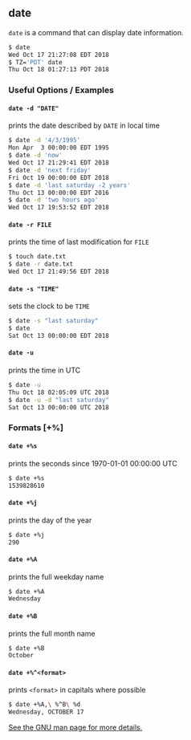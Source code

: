 ---
---

date
-------

`date` is a command that can display date information.

~~~ bash
$ date
Wed Oct 17 21:27:08 EDT 2018
$ TZ='PDT' date
Thu Oct 18 01:27:13 PDT 2018
~~~

<!--more-->

### Useful Options / Examples

#### `date -d "DATE"`

prints the date described by `DATE` in local time

~~~ bash
$ date -d '4/3/1995'
Mon Apr  3 00:00:00 EDT 1995
$ date -d 'now'
Wed Oct 17 21:29:41 EDT 2018
$ date -d 'next friday'
Fri Oct 19 00:00:00 EDT 2018
$ date -d 'last saturday -2 years'
Thu Oct 13 00:00:00 EDT 2016
$ date -d 'two hours ago'
Wed Oct 17 19:53:52 EDT 2018
~~~

#### `date -r FILE`

prints the time of last modification for `FILE`

~~~ bash
$ touch date.txt
$ date -r date.txt
Wed Oct 17 21:49:56 EDT 2018
~~~

#### `date -s "TIME"`

sets the clock to be `TIME`

~~~ bash
$ date -s "last saturday"
$ date
Sat Oct 13 00:00:00 EDT 2018
~~~

#### `date -u`

prints the time in UTC

~~~ bash
$ date -u
Thu Oct 18 02:05:09 UTC 2018
$ date -u -d "last saturday"
Sat Oct 13 00:00:00 UTC 2018
~~~

### Formats [+%]

#### `date +%s`

prints the seconds since 1970-01-01 00:00:00 UTC

~~~ bash
$ date +%s
1539828610
~~~

#### `date +%j`

prints the day of the year

~~~ bash
$ date +%j
290
~~~

#### `date +%A`

prints the full weekday name

~~~ bash
$ date +%A
Wednesday
~~~

#### `date +%B`

prints the full month name

~~~ bash
$ date +%B
October
~~~

#### `date +%^<format>`

prints `<format>` in capitals where possible

~~~ bash
$ date +%A,\ %^B\ %d
Wednesday, OCTOBER 17
~~~

[See the GNU man page for more details.](https://www.gnu.org/software/coreutils/manual/html_node/date-invocation.html#date-invocation)






























